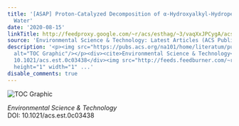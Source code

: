 ```yaml
---
title: '[ASAP] Proton-Catalyzed Decomposition of α-Hydroxyalkyl-Hydroperoxides in
  Water'
date: '2020-08-15'
linkTitle: http://feedproxy.google.com/~r/acs/esthag/~3/vaqXxJPCygA/acs.est.0c03438
source: 'Environmental Science & Technology: Latest Articles (ACS Publications)'
description: '<p><img src="https://pubs.acs.org/na101/home/literatum/publisher/achs/journals/content/esthag/0/esthag.ahead-of-print/acs.est.0c03438/20200815/images/medium/es0c03438_0008.gif"
  alt="TOC Graphic"/></p><div><cite>Environmental Science & Technology</cite></div><div>DOI:
  10.1021/acs.est.0c03438</div><img src="http://feeds.feedburner.com/~r/acs/esthag/~4/vaqXxJPCygA"
  height="1" width="1" ...'
disable_comments: true
---
```

<p><img src="https://pubs.acs.org/na101/home/literatum/publisher/achs/journals/content/esthag/0/esthag.ahead-of-print/acs.est.0c03438/20200815/images/medium/es0c03438_0008.gif" alt="TOC Graphic"/></p><div><cite>Environmental Science & Technology</cite></div><div>DOI: 10.1021/acs.est.0c03438</div><img src="http://feeds.feedburner.com/~r/acs/esthag/~4/vaqXxJPCygA" height="1" width="1" ...